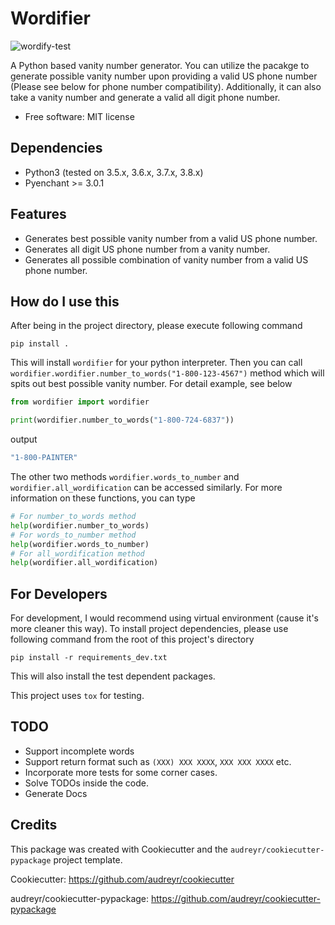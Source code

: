 # Wordifier 
![wordify-test](https://github.com/shivaang12/wordifier/workflows/wordify-test/badge.svg)


A Python based vanity number generator. You can utilize the pacakge to generate possible vanity number upon providing a valid US phone number (Please see below for phone number compatibility).
Additionally, it can also take a vanity number and generate a valid all digit phone number. 


* Free software: MIT license


Dependencies
------------

* Python3 (tested on 3.5.x, 3.6.x, 3.7.x, 3.8.x)
* Pyenchant >= 3.0.1


Features
--------

* Generates best possible vanity number from a valid US phone number.
* Generates all digit US phone number from a vanity number.
* Generates all possible combination of vanity number from a valid US phone number.


How do I use this
-----------------

After being in the project directory, please execute following command
```
pip install .
```
This will install `wordifier` for your python interpreter.
Then you can call `wordifier.wordifier.number_to_words("1-800-123-4567")` method which will spits out best possible
vanity number. For detail example, see below

```python
from wordifier import wordifier

print(wordifier.number_to_words("1-800-724-6837"))
```
output
```bash
"1-800-PAINTER"
```

The other two methods `wordifier.words_to_number` and `wordifier.all_wordification` can be accessed similarly.
For more information on these functions, you can type
```python
# For number_to_words method
help(wordifier.number_to_words)
# For words_to_number method
help(wordifier.words_to_number)
# For all_wordification method
help(wordifier.all_wordification)
```


For Developers
--------------

For development, I would recommend using virtual environment (cause it's more cleaner this way).
To install project dependencies, please use following command from the root of this project's directory

```
pip install -r requirements_dev.txt
```

This will also install the test dependent packages.

This project uses `tox` for testing.


TODO
----

* Support incomplete words
* Support return format such as `(XXX) XXX XXXX`, `XXX XXX XXXX` etc.
* Incorporate more tests for some corner cases.
* Solve TODOs inside the code.
* Generate Docs

Credits
-------

This package was created with Cookiecutter and the `audreyr/cookiecutter-pypackage` project template.

Cookiecutter: https://github.com/audreyr/cookiecutter

audreyr/cookiecutter-pypackage: https://github.com/audreyr/cookiecutter-pypackage
